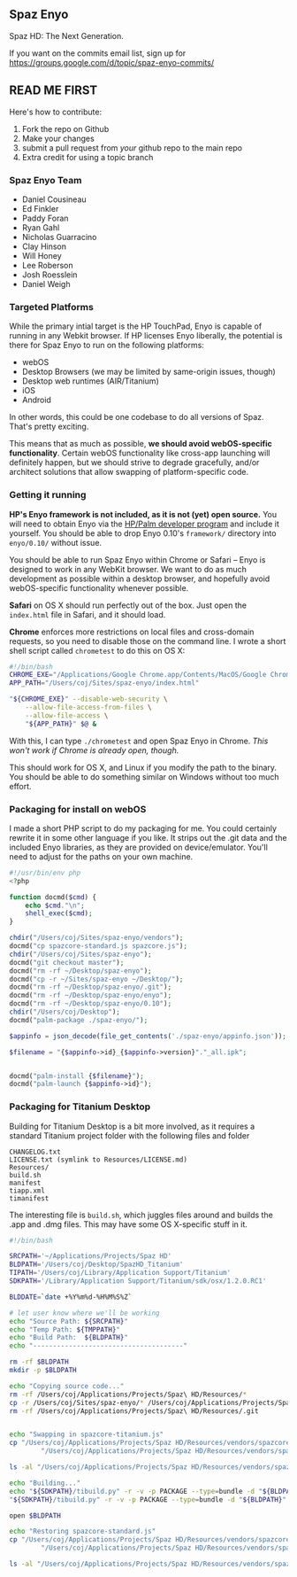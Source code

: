 
## Spaz Enyo ##

Spaz HD: The Next Generation.

If you want on the commits email list, sign up for <https://groups.google.com/d/topic/spaz-enyo-commits/>


## READ ME FIRST ##

Here's how to contribute:

1. Fork the repo on Github
2. Make your changes
3. submit a pull request from *your* github repo to the main repo
4. Extra credit for using a topic branch



### Spaz Enyo Team ###

* Daniel Cousineau
* Ed Finkler
* Paddy Foran
* Ryan Gahl
* Nicholas Guarracino
* Clay Hinson
* Will Honey
* Lee Roberson
* Josh Roesslein
* Daniel Weigh

### Targeted Platforms ###

While the primary intial target is the HP TouchPad, Enyo is capable of running in any Webkit browser. If HP licenses Enyo liberally, the potential is there for Spaz Enyo to run on the following platforms:

* webOS
* Desktop Browsers (we may be limited by same-origin issues, though)
* Desktop web runtimes (AIR/Titanium)
* iOS
* Android

In other words, this could be one codebase to do all versions of Spaz. That's pretty exciting.

This means that as much as possible, **we should avoid webOS-specific functionality**. Certain webOS functionality like cross-app launching will definitely happen, but we should strive to degrade gracefully, and/or architect solutions that allow swapping of platform-specific code.


### Getting it running ###

**HP's Enyo framework is not included, as it is not (yet) open source.** You will need to obtain Enyo via the [HP/Palm developer program](http://developer.palm.com) and include it yourself. You should be able to drop Enyo 0.10's `framework/` directory into `enyo/0.10/` without issue.

You should be able to run Spaz Enyo within Chrome or Safari – Enyo is designed to work in any WebKit browser. We want to do as much development as possible within a desktop browser, and hopefully avoid webOS-specific functionality whenever possible.

**Safari** on OS X should run perfectly out of the box. Just open the `index.html` file in Safari, and it should load.

**Chrome** enforces more restrictions on local files and cross-domain requests, so you need to disable those on the command line. I wrote a short shell script called `chrometest` to do this on OS X:

```` bash
#!/bin/bash
CHROME_EXE="/Applications/Google Chrome.app/Contents/MacOS/Google Chrome"
APP_PATH="/Users/coj/Sites/spaz-enyo/index.html"

"${CHROME_EXE}" --disable-web-security \
    --allow-file-access-from-files \
    --allow-file-access \
    "${APP_PATH}" $@ &
````

With this, I can type `./chrometest` and open Spaz Enyo in Chrome. *This won't work if Chrome is already open, though.*

This should work for OS X, and Linux if you modify the path to the binary. You should be able to do something similar on Windows without too much effort.


### Packaging for install on webOS ###

I made a short PHP script to do my packaging for me. You could certainly rewrite it in some other language if you like. It strips out the .git data and the included Enyo libraries, as they are provided on device/emulator. You'll need to adjust for the paths on your own machine.

```` php
#!/usr/bin/env php
<?php

function docmd($cmd) {
	echo $cmd."\n";
	shell_exec($cmd);
}

chdir("/Users/coj/Sites/spaz-enyo/vendors");
docmd("cp spazcore-standard.js spazcore.js");
chdir("/Users/coj/Sites/spaz-enyo");
docmd("git checkout master");
docmd("rm -rf ~/Desktop/spaz-enyo");
docmd("cp -r ~/Sites/spaz-enyo ~/Desktop/");
docmd("rm -rf ~/Desktop/spaz-enyo/.git");
docmd("rm -rf ~/Desktop/spaz-enyo/enyo");
docmd("rm -rf ~/Desktop/spaz-enyo/0.10");
chdir("/Users/coj/Desktop");
docmd("palm-package ./spaz-enyo/");

$appinfo = json_decode(file_get_contents('./spaz-enyo/appinfo.json'));

$filename = "{$appinfo->id}_{$appinfo->version}"."_all.ipk";


docmd("palm-install {$filename}");
docmd("palm-launch {$appinfo->id}");
````


### Packaging for Titanium Desktop ###

Building for Titanium Desktop is a bit more involved, as it requires a standard Titanium project folder with the following files and folder

	CHANGELOG.txt
	LICENSE.txt (symlink to Resources/LICENSE.md)
	Resources/
	build.sh
	manifest
	tiapp.xml
	timanifest

The interesting file is `build.sh`, which juggles files around and builds the .app and .dmg files. This may have some OS X-specific stuff in it.

```` bash
#!/bin/bash

SRCPATH='~/Applications/Projects/Spaz HD'
BLDPATH='/Users/coj/Desktop/SpazHD_Titanium'
TIPATH='/Users/coj/Library/Application Support/Titanium'
SDKPATH='/Library/Application Support/Titanium/sdk/osx/1.2.0.RC1'

BLDDATE=`date +%Y%m%d-%H%M%S%Z`

# let user know where we'll be working
echo "Source Path: ${SRCPATH}"
echo "Temp Path: ${TMPPATH}"
echo "Build Path:  ${BLDPATH}"
echo "--------------------------------------"

rm -rf $BLDPATH
mkdir -p $BLDPATH

echo "Copying source code..."
rm -rf /Users/coj/Applications/Projects/Spaz\ HD/Resources/*
cp -r /Users/coj/Sites/spaz-enyo/* /Users/coj/Applications/Projects/Spaz\ HD/Resources
rm -rf /Users/coj/Applications/Projects/Spaz\ HD/Resources/.git


echo "Swapping in spazcore-titanium.js"
cp "/Users/coj/Applications/Projects/Spaz HD/Resources/vendors/spazcore-titanium.js" \
        "/Users/coj/Applications/Projects/Spaz HD/Resources/vendors/spazcore.js"

ls -al "/Users/coj/Applications/Projects/Spaz HD/Resources/vendors/spazcore.js"

echo "Building..."
echo "${SDKPATH}/tibuild.py" -r -v -p PACKAGE --type=bundle -d "${BLDPATH}" "${SRCPATH}"
"${SDKPATH}/tibuild.py" -r -v -p PACKAGE --type=bundle -d "${BLDPATH}" "${SRCPATH}"

open $BLDPATH

echo "Restoring spazcore-standard.js"
cp "/Users/coj/Applications/Projects/Spaz HD/Resources/vendors/spazcore-standard.js" \
        "/Users/coj/Applications/Projects/Spaz HD/Resources/vendors/spazcore.js"

ls -al "/Users/coj/Applications/Projects/Spaz HD/Resources/vendors/spazcore*.js"
````
